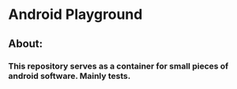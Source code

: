 # 	Android Playground

## 	About:

### 	This repository serves as a container for small pieces of android software. Mainly tests.

